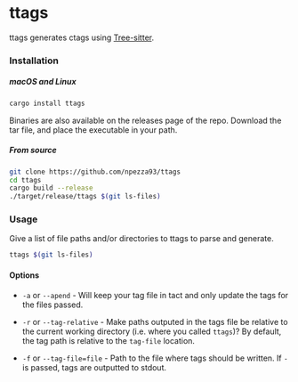 # ttags

ttags generates ctags using [Tree-sitter](https://github.com/tree-sitter/tree-sitter).

### Installation

##### macOS and Linux

```bash
cargo install ttags
```

Binaries are also available on the releases page of the repo.
Download the tar file, and place the executable in your path.

##### From source
```bash
git clone https://github.com/npezza93/ttags
cd ttags
cargo build --release
./target/release/ttags $(git ls-files)
```

### Usage

Give a list of file paths and/or directories to ttags to parse and generate.

```bash
ttags $(git ls-files)
```

#### Options

- `-a` or `--apend` - Will keep your tag file in tact and only update the tags
  for the files passed.

- `-r` or `--tag-relative` - Make paths outputed in the tags file be relative to the
  current working directory (i.e. where you called `ttags`)? By default, the tag
  path is relative to the `tag-file` location.

- `-f` or `--tag-file=file` - Path to the file where tags should be written. If
  `-` is passed, tags are outputted to stdout.
